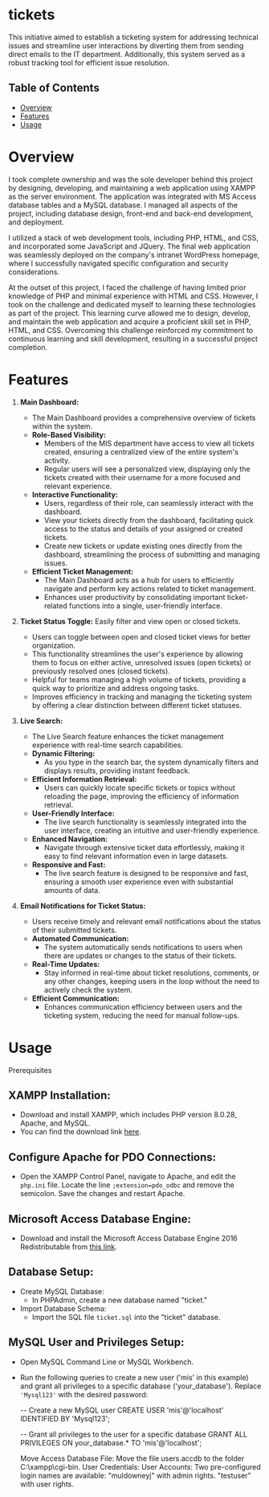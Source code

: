# tickets
This initiative aimed to establish a ticketing system for addressing technical issues and streamline user interactions by diverting them from sending direct emails to the IT department. 
Additionally, this system served as a robust tracking tool for efficient issue resolution.

## Table of Contents
- [Overview](#overview)
- [Features](#features)
- [Usage](#usage)



# Overview

I took complete ownership and was the sole developer behind this project by designing, developing, and maintaining a web application using XAMPP as the server environment. The application was integrated with MS Access database tables and a MySQL database. I managed all aspects of the project, including database design, front-end and back-end development, and deployment.

I utilized a stack of web development tools, including PHP, HTML, and CSS, and incorporated some JavaScript and JQuery. The final web application was seamlessly deployed on the company's intranet WordPress homepage, where I successfully navigated specific configuration and security considerations.

At the outset of this project, I faced the challenge of having limited prior knowledge of PHP and minimal experience with HTML and CSS. However, I took on the challenge and dedicated myself to learning these technologies as part of the project. This learning curve allowed me to design, develop, and maintain the web application and acquire a proficient skill set in PHP, HTML, and CSS. Overcoming this challenge reinforced my commitment to continuous learning and skill development, resulting in a successful project completion.


# Features

1. **Main Dashboard:**
   - The Main Dashboard provides a comprehensive overview of tickets within the system.
   - **Role-Based Visibility:**
     - Members of the MIS department have access to view all tickets created, ensuring a centralized view of the entire system's activity.
     - Regular users will see a personalized view, displaying only the tickets created with their username for a more focused and relevant experience.
   - **Interactive Functionality:**
     - Users, regardless of their role, can seamlessly interact with the dashboard.
     - View your tickets directly from the dashboard, facilitating quick access to the status and details of your assigned or created tickets.
     - Create new tickets or update existing ones directly from the dashboard, streamlining the process of submitting and managing issues.
   - **Efficient Ticket Management:**
     - The Main Dashboard acts as a hub for users to efficiently navigate and perform key actions related to ticket management.
     - Enhances user productivity by consolidating important ticket-related functions into a single, user-friendly interface.

2. **Ticket Status Toggle:** Easily filter and view open or closed tickets.
   - Users can toggle between open and closed ticket views for better organization.
   - This functionality streamlines the user's experience by allowing them to focus on either active, unresolved issues (open tickets) or previously resolved ones (closed tickets).
   - Helpful for teams managing a high volume of tickets, providing a quick way to prioritize and address ongoing tasks.
   - Improves efficiency in tracking and managing the ticketing system by offering a clear distinction between different ticket statuses.


3. **Live Search:**
   - The Live Search feature enhances the ticket management experience with real-time search capabilities.
   - **Dynamic Filtering:**
     - As you type in the search bar, the system dynamically filters and displays results, providing instant feedback.
   - **Efficient Information Retrieval:**
     - Users can quickly locate specific tickets or topics without reloading the page, improving the efficiency of information retrieval.
   - **User-Friendly Interface:**
     - The live search functionality is seamlessly integrated into the user interface, creating an intuitive and user-friendly experience.
   - **Enhanced Navigation:**
     - Navigate through extensive ticket data effortlessly, making it easy to find relevant information even in large datasets.
   - **Responsive and Fast:**
     - The live search feature is designed to be responsive and fast, ensuring a smooth user experience even with substantial amounts of data.

4. **Email Notifications for Ticket Status:**
   - Users receive timely and relevant email notifications about the status of their submitted tickets.
   - **Automated Communication:**
     - The system automatically sends notifications to users when there are updates or changes to the status of their tickets.
   - **Real-Time Updates:**
     - Stay informed in real-time about ticket resolutions, comments, or any other changes, keeping users in the loop without the need to actively check the system.
   - **Efficient Communication:**
     - Enhances communication efficiency between users and the ticketing system, reducing the need for manual follow-ups.


# Usage

Prerequisites

## XAMPP Installation:
- Download and install XAMPP, which includes PHP version 8.0.28, Apache, and MySQL.
- You can find the download link [here](https://www.apachefriends.org/download.html).

## Configure Apache for PDO Connections:
- Open the XAMPP Control Panel, navigate to Apache, and edit the `php.ini` file. Locate the line `;extension=pdo_odbc` and remove the semicolon. Save the changes and restart Apache.

## Microsoft Access Database Engine:
- Download and install the Microsoft Access Database Engine 2016 Redistributable from [this link](https://www.microsoft.com/en-us/download/details.aspx?id=54920).

## Database Setup:
- Create MySQL Database:
  - In PHPAdmin, create a new database named "ticket."
- Import Database Schema:
  - Import the SQL file `ticket.sql` into the "ticket" database.

## MySQL User and Privileges Setup:
- Open MySQL Command Line or MySQL Workbench.
- Run the following queries to create a new user ('mis' in this example) and grant all privileges to a specific database ('your_database'). Replace `'Mysql123'` with the desired password:

  
  -- Create a new MySQL user
  CREATE USER 'mis'@'localhost' IDENTIFIED BY 'Mysql123';

  -- Grant all privileges to the user for a specific database
  GRANT ALL PRIVILEGES ON your_database.* TO 'mis'@'localhost';

  Move Access Database File:
Move the file users.accdb to the folder C:\xampp\cgi-bin.
User Credentials:
User Accounts:
Two pre-configured login names are available:
"muldowneyj" with admin rights.
"testuser" with user rights.



